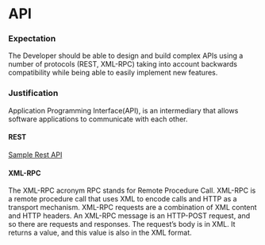 # API

### Expectation
The Developer should be able to design and build complex APIs using a number of protocols (REST, XML-RPC) taking into account backwards compatibility while being able to easily implement new features.

### Justification
Application Programming Interface(API), is an intermediary that allows software applications to communicate with each other.

#### REST
[Sample Rest API](https://github.com/andela-iikikin/UrlShortener-Express-)

#### XML-RPC
The XML-RPC acronym RPC stands for Remote Procedure Call. XML-RPC is a remote procedure call that uses XML to encode calls and HTTP as a transport mechanism.
XML-RPC requests are a combination of XML content and HTTP headers. 
An XML-RPC message is an HTTP-POST request, and so there are requests and responses. The request’s body is in XML.  It returns a value, and this value is also in the XML format.
